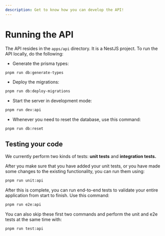 ```yaml
---
description: Get to know how you can develop the API!
---
```


# Running the API

The API resides in the `apps/api` directory. It is a NestJS project. To run the API locally, do the following:

- Generate the prisma types:

```bash
pnpm run db:generate-types
```

- Deploy the migrations:

```bash
pnpm run db:deploy-migrations
```

- Start the server in development mode:

```bash
pnpm run dev:api
```

- Whenever you need to reset the database, use this command:

```bash
pnpm run db:reset
```

## Testing your code

We currently perform two kinds of tests: **unit tests** and **integration tests.**&#x20;

After you make sure that you have added your unit tests, or you have made some changes to the existing functionality, you can run them using:

```bash
pnpm run unit:api
```

After this is complete, you can run end-to-end tests to validate your entire application from start to finish. Use this command:

```bash
pnpm run e2e:api
```

You can also skip these first two commands and perform the unit and e2e tests at the same time with:

```bash
pnpm run test:api
```

